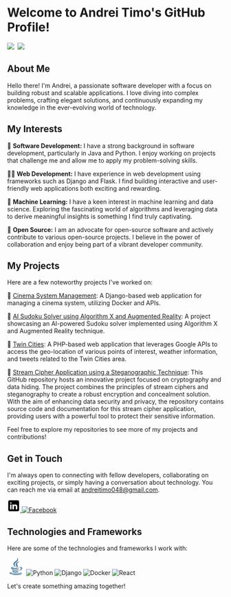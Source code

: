 # Welcome to Andrei Timo's GitHub Profile!

<kbd>
  <img src="https://github-readme-stats.vercel.app/api?username=andrei2timo&theme=radical"/>

  <img src="https://github-readme-stats.vercel.app/api/top-langs/?username=andrei2timo&theme=radical"/>
</kbd>

## About Me

Hello there! I'm Andrei, a passionate software developer with a focus on building robust and scalable applications. I love diving into complex problems, crafting elegant solutions, and continuously expanding my knowledge in the ever-evolving world of technology.

## My Interests

🔭 **Software Development:** I have a strong background in software development, particularly in Java and Python. I enjoy working on projects that challenge me and allow me to apply my problem-solving skills.

👨‍💻 **Web Development:** I have experience in web development using frameworks such as Django and Flask. I find building interactive and user-friendly web applications both exciting and rewarding.

🦾 **Machine Learning:** I have a keen interest in machine learning and data science. Exploring the fascinating world of algorithms and leveraging data to derive meaningful insights is something I find truly captivating.

📖 **Open Source:** I am an advocate for open-source software and actively contribute to various open-source projects. I believe in the power of collaboration and enjoy being part of a vibrant developer community.

## My Projects

Here are a few noteworthy projects I've worked on:

🎥 [Cinema System Management](https://github.com/andrei2timo/ESD-UWEFlix-Cinema-Component-B.git): A Django-based web application for managing a cinema system, utilizing Docker and APIs.

🧩 [AI Sudoku Solver using Algorithm X and Augmented Reality](https://github.com/andrei2timo/Dissertation---AI-Sudoku-Solver-using-Algorithm-X-and-Augmented-Reality.git): A project showcasing an AI-powered Sudoku solver implemented using Algorithm X and Augmented Reality technique.

🚊 [Twin Cities](https://github.com/andrei2timo/TwinCities.git): A PHP-based web application that leverages Google APIs to access the geo-location of various points of interest, weather information, and tweets related to the Twin Cities area.

🔐 [Stream Cipher Application using a Steganographic Technique](https://github.com/andrei2timo/Cryptography-Coursework---Final-Year): This GitHub repository hosts an innovative project focused on cryptography and data hiding. The project combines the principles of stream ciphers and steganography to create a robust encryption and concealment solution. With the aim of enhancing data security and privacy, the repository contains source code and documentation for this stream cipher application, providing users with a powerful tool to protect their sensitive information.

Feel free to explore my repositories to see more of my projects and contributions!

## Get in Touch

I'm always open to connecting with fellow developers, collaborating on exciting projects, or simply having a conversation about technology. You can reach me via email at [andreitimo048@gmail.com](mailto:andreitimo048@gmail.com).

<div>
  <a href="https://www.linkedin.com/in/andrei-timo-46b940180/">
    <img src="https://raw.githubusercontent.com/simple-icons/simple-icons/develop/icons/linkedin.svg" alt="LinkedIn" height="30" width="30">
  </a>
  <a href="https://www.facebook.com/your_facebook_username">
    <img src="https://raw.githubusercontent.com/simple-icons/simple-icons/develop/icons/facebook.svg" alt="Facebook" height="30" width="30">
  </a>
</div>

## Technologies and Frameworks

Here are some of the technologies and frameworks I work with:

<img src="https://raw.githubusercontent.com/simple-icons/simple-icons/develop/icons/java.svg" alt="Java" height="40" width="40">
<img src="https://raw.githubusercontent.com/simple-icons/simple-icons/develop/icons/python.svg" alt="Python" height="40" width="40">
<img src="https://raw.githubusercontent.com/simple-icons/simple-icons/develop/icons/django.svg" alt="Django" height="40" width="40">
<img src="https://raw.githubusercontent.com/simple-icons/simple-icons/develop/icons/docker.svg" alt="Docker" height="40" width="40">
<img src="https://raw.githubusercontent.com/simple-icons/simple-icons/develop/icons/react.svg" alt="React" height="40" width="40">

Let's create something amazing together!

